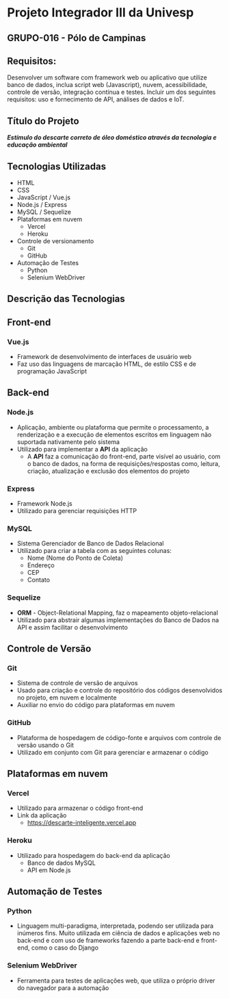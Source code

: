 # Projeto Integrador III da Univesp
## GRUPO-016 - Pólo de Campinas 

## Requisitos: 
Desenvolver um software com framework web ou aplicativo que utilize banco de dados, inclua script web (Javascript), nuvem, acessibilidade, controle de versão, integração contínua e testes. Incluir um dos seguintes requisitos: uso e fornecimento de API, análises de dados e IoT.

## Título do Projeto
***Estímulo do descarte correto de óleo doméstico através da tecnologia e educação ambiental***
## Tecnologias Utilizadas
* HTML
* CSS
* JavaScript / Vue.js
* Node.js / Express
* MySQL / Sequelize
* Plataformas em nuvem
  * Vercel
  * Heroku
* Controle de versionamento
  * Git
  * GitHub
* Automação de Testes
  * Python
  * Selenium WebDriver
## Descrição das Tecnologias
## Front-end
### Vue.js
* Framework de desenvolvimento de interfaces de usuário web
* Faz uso das linguagens de marcação HTML, de estilo CSS e de programação JavaScript
## Back-end
### Node.js
* Aplicação, ambiente ou plataforma que permite o processamento, a renderização e a execução de elementos escritos em linguagem não suportada nativamente pelo sistema
* Utilizado para implementar a **API** da aplicação
  * A **API** faz a comunicação do front-end, parte visível ao usuário, com o banco de dados, na forma de requisições/respostas como, leitura, criação, atualização e exclusão dos elementos do projeto
### Express
* Framework Node.js
* Utilizado para gerenciar requisições HTTP
### MySQL
* Sistema Gerenciador de Banco de Dados Relacional
* Utilizado para criar a tabela com as seguintes colunas:
  * Nome (Nome do Ponto de Coleta)
  * Endereço
  * CEP
  * Contato
### Sequelize
* **ORM** - Object-Relational Mapping, faz o mapeamento objeto-relacional
* Utilizado para abstrair algumas implementações do Banco de Dados na API e assim facilitar o desenvolvimento
## Controle de Versão
### Git
* Sistema de controle de versão de arquivos
* Usado para criação e controle do repositório dos códigos desenvolvidos no projeto, em nuvem e localmente 
* Auxiliar no envio do código para plataformas em nuvem
### GitHub
* Plataforma de hospedagem de código-fonte e arquivos com controle de versão usando o Git
* Utilizado em conjunto com Git para gerenciar e armazenar o código
## Plataformas em nuvem
### Vercel
* Utilizado para armazenar o código front-end
* Link da aplicação
  * https://descarte-inteligente.vercel.app
### Heroku
* Utilizado para hospedagem do back-end da aplicação
  * Banco de dados MySQL
  * API em Node.js

## Automação de Testes
### Python
* Linguagem multi-paradigma, interpretada, podendo ser utilizada para inúmeros fins. Muito utilizada em ciência de dados e aplicações web no back-end e com uso de frameworks fazendo a parte back-end e front-end, como o caso do Django
### Selenium WebDriver
* Ferramenta para testes de aplicações web, que utiliza o próprio driver do navegador para a automação
